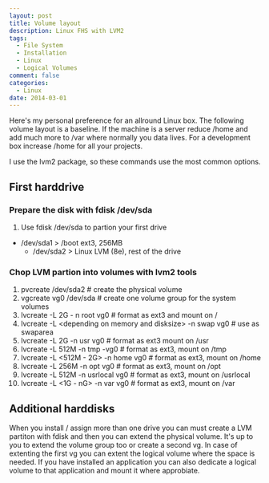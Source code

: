 ```yaml
---
layout: post
title: Volume layout
description: Linux FHS with LVM2
tags:
  - File System
  - Installation
  - Linux
  - Logical Volumes
comment: false
categories:
  - Linux
date: 2014-03-01
---
```


Here's my personal preference for an allround Linux box. The following volume 
layout is a baseline. If the machine is a server reduce /home and add much more 
to /var where normally you data lives. For a development box increase /home 
for all your projects.

I use the lvm2 package, so these commands use the most common options.

## First harddrive

### Prepare the disk with fdisk /dev/sda

1. Use fdisk /dev/sda to partion your first drive
  * /dev/sda1 > /boot ext3, 256MB
	* /dev/sda2 > Linux LVM (8e), rest of the drive

### Chop LVM partion into volumes with lvm2 tools

1. pvcreate /dev/sda2  # create the physical volume
2. vgcreate vg0 /dev/sda # create one volume group for the system volumes
3. lvcreate -L 2G - n root vg0   # format as ext3 and mount on /
4. lvcreate -L &lt;depending on memory and disksize&gt; -n swap vg0 # use as swaparea
5. lvcreate -L 2G -n usr vg0   # format as  ext3 mount on /usr
6. lvcreate -L 512M -n tmp -vg0   # format as  ext3, mount on /tmp
7. lvcreate -L &lt;512M - 2G&gt; -n home vg0   # format as  ext3, mount on /home
8. lvcreate -L 256M -n opt vg0   # format as  ext3, mount on /opt
9. lvcreate -L 512M -n usrlocal vg0   # format as  ext3, mount on /usrlocal
10. lvcreate -L &lt;1G - nG&gt; -n var vg0   # format as  ext3, mount on /var

## Additional harddisks

When you install / assign more than one drive you can must create a LVM partiton with fdisk and then you can extend the physical volume. It's up to you to extend the volume group too or create a second vg.
In case of extenting the first vg you can extent the logical volume where the space is needed. If you have installed an application you can also dedicate a logical volume to that application and mount it where approbiate.

